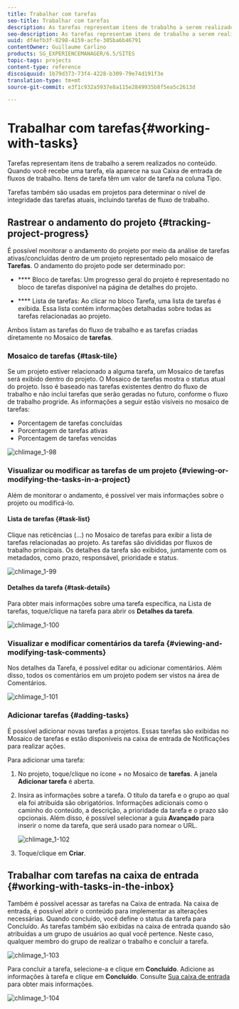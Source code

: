 ```yaml
---
title: Trabalhar com tarefas
seo-title: Trabalhar com tarefas
description: As tarefas representam itens de trabalho a serem realizados no conteúdo e são usadas nos projetos para determinar o nível de integridade das tarefas atuais
seo-description: As tarefas representam itens de trabalho a serem realizados no conteúdo e são usadas nos projetos para determinar o nível de integridade das tarefas atuais
uuid: df4efb3f-8298-4159-acfe-305ba6b46791
contentOwner: Guillaume Carlino
products: SG_EXPERIENCEMANAGER/6.5/SITES
topic-tags: projects
content-type: reference
discoiquuid: 1b79d373-73f4-4228-b309-79e74d191f3e
translation-type: tm+mt
source-git-commit: e3f1c932a5937e8a115e2849935b8f5ea5c2613d

---
```



# Trabalhar com tarefas{#working-with-tasks}

Tarefas representam itens de trabalho a serem realizados no conteúdo. Quando você recebe uma tarefa, ela aparece na sua Caixa de entrada de fluxos de trabalho. Itens de tarefa têm um valor de tarefa na coluna Tipo.

Tarefas também são usadas em projetos para determinar o nível de integridade das tarefas atuais, incluindo tarefas de fluxo de trabalho.

## Rastrear o andamento do projeto {#tracking-project-progress}

É possível monitorar o andamento do projeto por meio da análise de tarefas ativas/concluídas dentro de um projeto representado pelo mosaico de **Tarefas**. O andamento do projeto pode ser determinado por:

* **** Bloco de tarefas: Um progresso geral do projeto é representado no bloco de tarefas disponível na página de detalhes do projeto.

* **** Lista de tarefas: Ao clicar no bloco Tarefa, uma lista de tarefas é exibida. Essa lista contém informações detalhadas sobre todas as tarefas relacionadas ao projeto.

Ambos listam as tarefas do fluxo de trabalho e as tarefas criadas diretamente no Mosaico de **tarefas**.

### Mosaico de tarefas {#task-tile}

Se um projeto estiver relacionado a alguma tarefa, um Mosaico de tarefas será exibido dentro do projeto. O Mosaico de tarefas mostra o status atual do projeto. Isso é baseado nas tarefas existentes dentro do fluxo de trabalho e não inclui tarefas que serão geradas no futuro, conforme o fluxo de trabalho progride. As informações a seguir estão visíveis no mosaico de tarefas:

* Porcentagem de tarefas concluídas
* Porcentagem de tarefas ativas
* Porcentagem de tarefas vencidas

![chlimage_1-98](assets/chlimage_1-98a.png)

### Visualizar ou modificar as tarefas de um projeto {#viewing-or-modifying-the-tasks-in-a-project}

Além de monitorar o andamento, é possível ver mais informações sobre o projeto ou modificá-lo.

#### Lista de tarefas {#task-list}

Clique nas reticências (...) no Mosaico de tarefas para exibir a lista de tarefas relacionadas ao projeto. As tarefas são divididas por fluxos de trabalho principais. Os detalhes da tarefa são exibidos, juntamente com os metadados, como prazo, responsável, prioridade e status.

![chlimage_1-99](assets/chlimage_1-99a.png)

#### Detalhes da tarefa {#task-details}

Para obter mais informações sobre uma tarefa específica, na Lista de tarefas, toque/clique na tarefa para abrir os **Detalhes da tarefa**.

![chlimage_1-100](assets/chlimage_1-100a.png)

### Visualizar e modificar comentários da tarefa {#viewing-and-modifying-task-comments}

Nos detalhes da Tarefa, é possível editar ou adicionar comentários. Além disso, todos os comentários em um projeto podem ser vistos na área de Comentários.

![chlimage_1-101](assets/chlimage_1-101a.png)

### Adicionar tarefas {#adding-tasks}

É possível adicionar novas tarefas a projetos. Essas tarefas são exibidas no Mosaico de tarefas e estão disponíveis na caixa de entrada de Notificações para realizar ações.

Para adicionar uma tarefa:

1. No projeto, toque/clique no ícone + no Mosaico de **tarefas**. A janela **Adicionar tarefa** é aberta.
1. Insira as informações sobre a tarefa. O título da tarefa e o grupo ao qual ela foi atribuída são obrigatórios. Informações adicionais como o caminho do conteúdo, a descrição, a prioridade da tarefa e o prazo são opcionais. Além disso, é possível selecionar a guia **Avançado** para inserir o nome da tarefa, que será usado para nomear o URL.

   ![chlimage_1-102](assets/chlimage_1-102a.png)

1. Toque/clique em **Criar**.

## Trabalhar com tarefas na caixa de entrada {#working-with-tasks-in-the-inbox}

Também é possível acessar as tarefas na Caixa de entrada. Na caixa de entrada, é possível abrir o conteúdo para implementar as alterações necessárias. Quando concluído, você define o status da tarefa para Concluído. As tarefas também são exibidas na caixa de entrada quando são atribuídas a um grupo de usuários ao qual você pertence. Neste caso, qualquer membro do grupo de realizar o trabalho e concluir a tarefa.

![chlimage_1-103](assets/chlimage_1-103a.png)

Para concluir a tarefa, selecione-a e clique em **Concluído**. Adicione as informações à tarefa e clique em **Concluído**. Consulte [Sua caixa de entrada](/help/sites-authoring/inbox.md) para obter mais informações.

![chlimage_1-104](assets/chlimage_1-104.png)